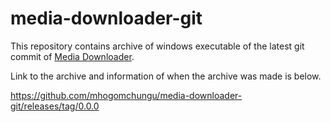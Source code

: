 # media-downloader-git

This repository contains archive of windows executable 
of the latest git commit of [Media Downloader](https://github.com/mhogomchungu/media-downloader).

Link to the archive and information of when the archive was
made is below.

https://github.com/mhogomchungu/media-downloader-git/releases/tag/0.0.0
